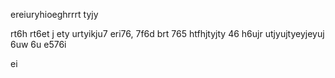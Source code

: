 ereiuryhioeghrrrt
tyjy

rt6h
rt6et
j
ety
urtyikju7 eri76, 
7f6d brt
765
htfhjtyjty 46 h6ujr
 utjyujtyeyjeyuj
 6uw
  6u
  e576i


   ei
